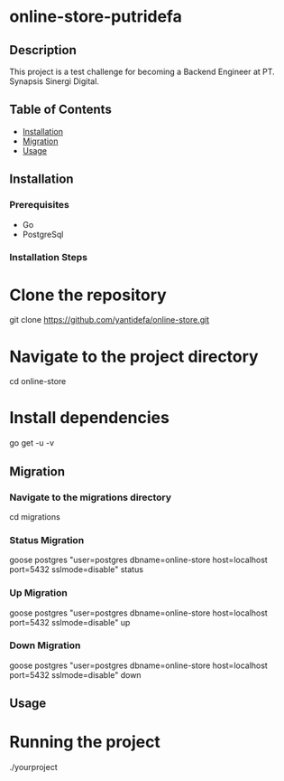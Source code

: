 # online-store-putridefa

## Description

This project is a test challenge for becoming a Backend Engineer at PT. Synapsis Sinergi Digital.

## Table of Contents

- [Installation](#installation)
- [Migration](#migration)
- [Usage](#usage)

## Installation


### Prerequisites

- Go
- PostgreSql

### Installation Steps

# Clone the repository
git clone https://github.com/yantidefa/online-store.git

# Navigate to the project directory
cd online-store

# Install dependencies
go get -u -v

## Migration

### Navigate to the migrations directory
cd migrations

### Status Migration
goose postgres "user=postgres dbname=online-store host=localhost port=5432 sslmode=disable" status

### Up Migration
goose postgres "user=postgres dbname=online-store host=localhost port=5432 sslmode=disable" up

### Down Migration
goose postgres "user=postgres dbname=online-store host=localhost port=5432 sslmode=disable" down

## Usage

# Running the project
./yourproject

